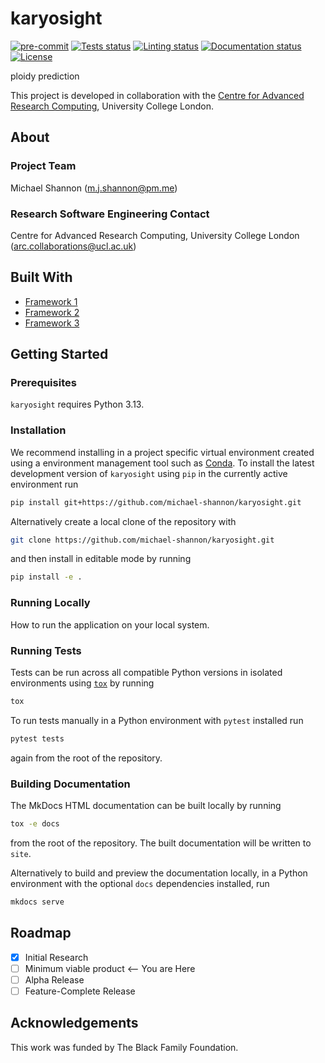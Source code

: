 # karyosight

[![pre-commit](https://img.shields.io/badge/pre--commit-enabled-brightgreen?logo=pre-commit&logoColor=white)](https://github.com/pre-commit/pre-commit)
[![Tests status][tests-badge]][tests-link]
[![Linting status][linting-badge]][linting-link]
[![Documentation status][documentation-badge]][documentation-link]
[![License][license-badge]](./LICENSE.md)

<!-- prettier-ignore-start -->
[tests-badge]:              https://github.com/michael-shannon/karyosight/actions/workflows/tests.yml/badge.svg
[tests-link]:               https://github.com/michael-shannon/karyosight/actions/workflows/tests.yml
[linting-badge]:            https://github.com/michael-shannon/karyosight/actions/workflows/linting.yml/badge.svg
[linting-link]:             https://github.com/michael-shannon/karyosight/actions/workflows/linting.yml
[documentation-badge]:      https://github.com/michael-shannon/karyosight/actions/workflows/docs.yml/badge.svg
[documentation-link]:       https://github.com/michael-shannon/karyosight/actions/workflows/docs.yml
[license-badge]:            https://img.shields.io/badge/License-GPLv3-blue.svg
<!-- prettier-ignore-end -->

ploidy prediction

This project is developed in collaboration with the
[Centre for Advanced Research Computing](https://ucl.ac.uk/arc), University
College London.

## About

### Project Team

Michael Shannon ([m.j.shannon@pm.me](mailto:m.j.shannon@pm.me))

<!-- TODO: how do we have an array of collaborators ? -->

### Research Software Engineering Contact

Centre for Advanced Research Computing, University College London
([arc.collaborations@ucl.ac.uk](mailto:arc.collaborations@ucl.ac.uk))

## Built With

<!-- TODO: can cookiecutter make a list of frameworks? -->

- [Framework 1](https://something.com)
- [Framework 2](https://something.com)
- [Framework 3](https://something.com)

## Getting Started

### Prerequisites

<!-- Any tools or versions of languages needed to run code. For example specific Python or Node versions. Minimum hardware requirements also go here. -->

`karyosight` requires Python 3.13.

### Installation

<!-- How to build or install the application. -->

We recommend installing in a project specific virtual environment created using
a environment management tool such as
[Conda](https://docs.conda.io/projects/conda/en/stable/). To install the latest
development version of `karyosight` using `pip` in the currently active
environment run

```sh
pip install git+https://github.com/michael-shannon/karyosight.git
```

Alternatively create a local clone of the repository with

```sh
git clone https://github.com/michael-shannon/karyosight.git
```

and then install in editable mode by running

```sh
pip install -e .
```

### Running Locally

How to run the application on your local system.

### Running Tests

<!-- How to run tests on your local system. -->

Tests can be run across all compatible Python versions in isolated environments
using [`tox`](https://tox.wiki/en/latest/) by running

```sh
tox
```

To run tests manually in a Python environment with `pytest` installed run

```sh
pytest tests
```

again from the root of the repository.

### Building Documentation

The MkDocs HTML documentation can be built locally by running

```sh
tox -e docs
```

from the root of the repository. The built documentation will be written to
`site`.

Alternatively to build and preview the documentation locally, in a Python
environment with the optional `docs` dependencies installed, run

```sh
mkdocs serve
```

## Roadmap

- [x] Initial Research
- [ ] Minimum viable product <-- You are Here
- [ ] Alpha Release
- [ ] Feature-Complete Release

## Acknowledgements

This work was funded by The Black Family Foundation.
